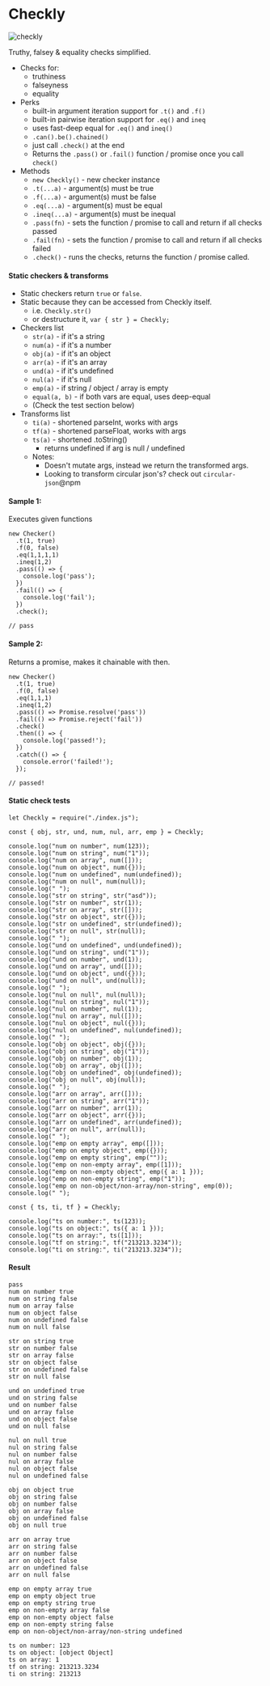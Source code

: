 # Checkly

![checkly](https://i.imgur.com/29tOS0o.png)

Truthy, falsey &amp; equality checks simplified.

* Checks for:
  * truthiness
  * falseyness
  * equality
* Perks
  * built-in argument iteration support for `.t()` and `.f()`
  * built-in pairwise iteration support for `.eq()` and `ineq`
  * uses fast-deep equal for `.eq()` and `ineq()`
  * `.can().be().chained()`
  * just call `.check()` at the end
  * Returns the `.pass()` or `.fail()` function / promise once you call `check()`
* Methods
  * `new Checkly()` - new checker instance
  * `.t(...a)` - argument(s) must be true
  * `.f(...a)` - argument(s) must be false
  * `.eq(...a)` - argument(s) must be equal
  * `.ineq(...a)` - argument(s) must be inequal
  * `.pass(fn)` - sets the function / promise to call and return if all checks passed
  * `.fail(fn)` - sets the function / promise to call and return if all checks failed
  * `.check()` - runs the checks, returns the function / promise called.

#### Static checkers  & transforms
* Static checkers return `true` or `false`.
* Static because they can be accessed from Checkly itself.
  * i.e. `Checkly.str()`
  * or destructure it, `var { str } = Checkly;`
* Checkers list
  * `str(a)` - if it's a string
  * `num(a)` - if it's a number
  * `obj(a)` - if it's an object
  * `arr(a)` - if it's an array
  * `und(a)` - if it's undefined
  * `nul(a)` - if it's null
  * `emp(a)` - if string / object / array is empty
  * `equal(a, b)` - if both vars are equal, uses deep-equal
  * (Check the test section below)
* Transforms list
  * `ti(a)` - shortened parseInt, works with args
  * `tf(a)` - shortened parseFloat, works with args
  * `ts(a)` - shortened .toString()
	* returns undefined if arg is null / undefined
  * Notes:
	* Doesn't mutate args, instead we return the transformed args.
	* Looking to transform circular json's? check out `circular-json`@npm

#### Sample 1:

Executes given functions
```
new Checker()
  .t(1, true)
  .f(0, false)
  .eq(1,1,1,1)
  .ineq(1,2)
  .pass(() => {
    console.log('pass');
  })
  .fail(() => {
  	console.log('fail');
  })
  .check();

// pass
```

#### Sample 2:

Returns a promise, makes it chainable with then.
```
new Checker()
  .t(1, true)
  .f(0, false)
  .eq(1,1,1)
  .ineq(1,2)
  .pass(() => Promise.resolve('pass'))
  .fail(() => Promise.reject('fail'))
  .check()
  .then(() => {
  	console.log('passed!');
  })
  .catch(() => {
  	console.error('failed!');
  });

// passed!
```

  
#### Static check tests
  
```
let Checkly = require("./index.js");

const { obj, str, und, num, nul, arr, emp } = Checkly;

console.log("num on number", num(123));
console.log("num on string", num("1"));
console.log("num on array", num([]));
console.log("num on object", num({}));
console.log("num on undefined", num(undefined));
console.log("num on null", num(null));
console.log(" ");
console.log("str on string", str("asd"));
console.log("str on number", str(1));
console.log("str on array", str([]));
console.log("str on object", str({}));
console.log("str on undefined", str(undefined));
console.log("str on null", str(null));
console.log(" ");
console.log("und on undefined", und(undefined));
console.log("und on string", und("1"));
console.log("und on number", und(1));
console.log("und on array", und([]));
console.log("und on object", und({}));
console.log("und on null", und(null));
console.log(" ");
console.log("nul on null", nul(null));
console.log("nul on string", nul("1"));
console.log("nul on number", nul(1));
console.log("nul on array", nul([]));
console.log("nul on object", nul({}));
console.log("nul on undefined", nul(undefined));
console.log(" ");
console.log("obj on object", obj({}));
console.log("obj on string", obj("1"));
console.log("obj on number", obj(1));
console.log("obj on array", obj([]));
console.log("obj on undefined", obj(undefined));
console.log("obj on null", obj(null));
console.log(" ");
console.log("arr on array", arr([]));
console.log("arr on string", arr("1"));
console.log("arr on number", arr(1));
console.log("arr on object", arr({}));
console.log("arr on undefined", arr(undefined));
console.log("arr on null", arr(null));
console.log(" ");
console.log("emp on empty array", emp([]));
console.log("emp on empty object", emp({}));
console.log("emp on empty string", emp(""));
console.log("emp on non-empty array", emp([1]));
console.log("emp on non-empty object", emp({ a: 1 }));
console.log("emp on non-empty string", emp("1"));
console.log("emp on non-object/non-array/non-string", emp(0));
console.log(" ");

const { ts, ti, tf } = Checkly;

console.log("ts on number:", ts(123));
console.log("ts on object:", ts({ a: 1 }));
console.log("ts on array:", ts([1]));
console.log("tf on string:", tf("213213.3234"));
console.log("ti on string:", ti("213213.3234"));
```

#### Result

```
pass
num on number true
num on string false
num on array false
num on object false
num on undefined false
num on null false

str on string true
str on number false
str on array false
str on object false
str on undefined false
str on null false

und on undefined true
und on string false
und on number false
und on array false
und on object false
und on null false

nul on null true
nul on string false
nul on number false
nul on array false
nul on object false
nul on undefined false

obj on object true
obj on string false
obj on number false
obj on array false
obj on undefined false
obj on null true

arr on array true
arr on string false
arr on number false
arr on object false
arr on undefined false
arr on null false

emp on empty array true
emp on empty object true
emp on empty string true
emp on non-empty array false
emp on non-empty object false
emp on non-empty string false
emp on non-object/non-array/non-string undefined

ts on number: 123
ts on object: [object Object]
ts on array: 1
tf on string: 213213.3234
ti on string: 213213
```